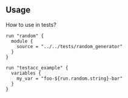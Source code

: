 ## Usage

How to use in tests?

```hcl
run "random" {
  module {
    source = "../../tests/random_generator"
  }
}

run "testacc_example" {
  variables {
    my_var = "foo-${run.random.string}-bar"
  }
}
```
